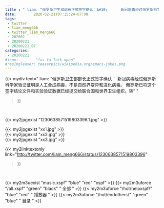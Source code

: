 ```yaml
---
title : " liam: “俄罗斯卫生部部长正式签字确认：&#10;      新冠病毒经过俄罗斯科学家验证证明是人工合成病毒，不是自然界变异和进化病毒。&#10;      俄罗斯已将这个签字结论文件和实验验证数据已经提交给联合国和世界卫生组织。转”  "
date:        2020-02-21T07:15:24-07:00
tags:
 - twitter
 - liam_meng666
 - twitter_liam_meng666
 - 202002
 - 20200221
 - 20200221_07
categories:
 - 20200221
#icon:        "fas fa-lock-open"
#resImgTeaser: teaserpics/wikipedia.org/emacs-jokes.png
---
```


{{< mydiv text=" liam: “俄罗斯卫生部部长正式签字确认：&#10;      新冠病毒经过俄罗斯科学家验证证明是人工合成病毒，不是自然界变异和进化病毒。&#10;      俄罗斯已将这个签字结论文件和实验验证数据已经提交给联合国和世界卫生组织。转”  "
>}}
<br>


 {{< my2jpgexist "1230638571519803396.1.jpg" >}}<br> 

{{< my2jpgexist "xx1.jpg" >}}<br>
{{< my2jpgexist "xx2.jpg" >}}<br>
{{< my2jpgexist "xx3.jpg" >}}<br>


{{< my2linktextonly link="http://twitter.com/liam_meng666/status/1230638571519803396"
>}}


<br>

{{< my2m3uexist "music.xspf"        "blue"   "red"    "xspf" >}} {{< my2m3uforce "/all.xspf"         "green"  "black"  " 全部 " >}} {{< my2m3uforce "/hot/helpxspf/"    "blue"   "red"    " 播放器 " >}} {{< my2m3uforce "/hot/endothers/"   "green"  "blue"   " 目录 " >}} 
